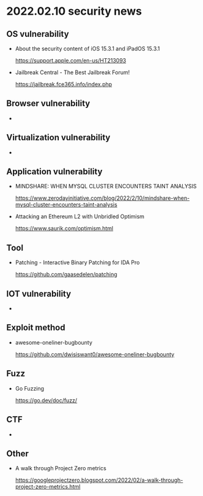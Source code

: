 # 2022.02.10 security news

## OS vulnerability 

* About the security content of iOS 15.3.1 and iPadOS 15.3.1

  https://support.apple.com/en-us/HT213093

* Jailbreak Central - The Best Jailbreak Forum!

  https://jailbreak.fce365.info/index.php

## Browser vulnerability

* 

## Virtualization vulnerability

* 

## Application vulnerability 

* MINDSHARE: WHEN MYSQL CLUSTER ENCOUNTERS TAINT ANALYSIS

  https://www.zerodayinitiative.com/blog/2022/2/10/mindshare-when-mysql-cluster-encounters-taint-analysis

* Attacking an Ethereum L2 with Unbridled Optimism

  https://www.saurik.com/optimism.html

## Tool

* Patching - Interactive Binary Patching for IDA Pro

  https://github.com/gaasedelen/patching

## IOT vulnerability 

* 

## Exploit method

* awesome-oneliner-bugbounty

  https://github.com/dwisiswant0/awesome-oneliner-bugbounty

## Fuzz

* Go Fuzzing

  https://go.dev/doc/fuzz/

## CTF

* 

## Other

* A walk through Project Zero metrics

  https://googleprojectzero.blogspot.com/2022/02/a-walk-through-project-zero-metrics.html